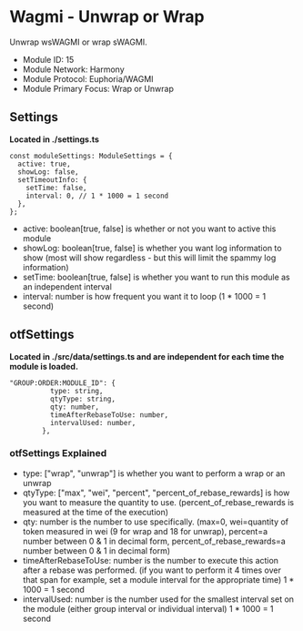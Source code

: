 # Wagmi - Unwrap or Wrap
Unwrap wsWAGMI or wrap sWAGMI.

* Module ID: 15
* Module Network: Harmony
* Module Protocol: Euphoria/WAGMI
* Module Primary Focus: Wrap or Unwrap

## Settings
**Located in ./settings.ts**
```
const moduleSettings: ModuleSettings = {
  active: true,
  showLog: false,
  setTimeoutInfo: {
    setTime: false,
    interval: 0, // 1 * 1000 = 1 second
  },
};
```

* active: boolean[true, false] is whether or not you want to active this module
* showLog: boolean[true, false] is whether you want log information to show (most will show regardless - but this will limit the spammy log information)
* setTime: boolean[true, false] is whether you want to run this module as an independent interval
* interval: number is how frequent you want it to loop (1 * 1000 = 1 second)

## otfSettings
**Located in ./src/data/settings.ts and are independent for each time the module is loaded.**
```
"GROUP:ORDER:MODULE_ID": {
          type: string,
          qtyType: string,
          qty: number,
          timeAfterRebaseToUse: number,
          intervalUsed: number,
        },
```

### otfSettings Explained
* type: ["wrap", "unwrap"] is whether you want to perform a wrap or an unwrap
* qtyType: ["max", "wei", "percent", "percent_of_rebase_rewards] is how you want to measure the quantity to use. (percent_of_rebase_rewards is measured at the time of the execution)
* qty: number is the number to use specifically.  (max=0, wei=quantity of token measured in wei (9 for wrap and 18 for unwrap), percent=a number between 0 & 1 in decimal form, percent_of_rebase_rewards=a number between 0 & 1 in decimal form)
* timeAfterRebaseToUse: number is the number to execute this action after a rebase was performed.  (if you want to perform it 4 times over that span for example, set a module interval for the appropriate time)  1 * 1000 = 1 second
* intervalUsed: number is the number used for the smallest interval set on the module (either group interval or individual interval)  1 * 1000 = 1 second
